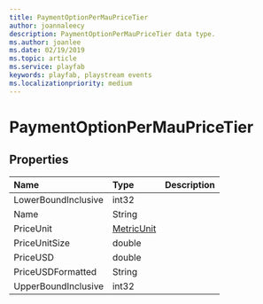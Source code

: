 ```yaml
---
title: PaymentOptionPerMauPriceTier
author: joannaleecy
description: PaymentOptionPerMauPriceTier data type.
ms.author: joanlee
ms.date: 02/19/2019
ms.topic: article
ms.service: playfab
keywords: playfab, playstream events
ms.localizationpriority: medium
---
```


# PaymentOptionPerMauPriceTier

## Properties

|Name|Type|Description|
| :--------------------|:-------------------|:----------------------|
|LowerBoundInclusive|int32||
|Name|String||
|PriceUnit|[MetricUnit](metricunit.md)||
|PriceUnitSize|double||
|PriceUSD|double||
|PriceUSDFormatted|String||
|UpperBoundInclusive|int32||

